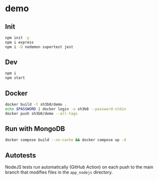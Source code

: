 # demo

## Init

```bash
npm init -y
npm i express
npm i -D nodemon supertest jest
```

## Dev

```bash
npm i
npm start
```

## Docker

```bash
docker build -t sh3b0/demo .
echo $PASSWORD | docker login -u sh3b0 --password-stdin
docker push sh3b0/demo --all-tags
```

## Run with MongoDB

```bash
docker compose build --no-cache && docker compose up -d
```

## Autotests

NodeJS tests run automatically (GitHub Action) on each push to the main branch that modifies files in the `app_nodejs` directory.
